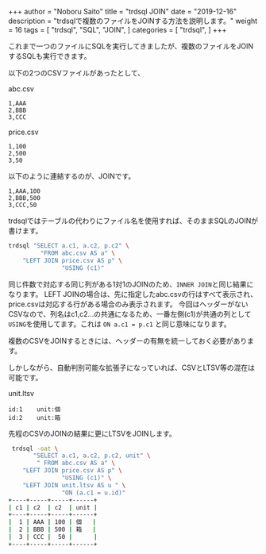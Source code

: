 +++
author = "Noboru Saito"
title = "trdsql JOIN"
date = "2019-12-16"
description = "trdsqlで複数のファイルをJOINする方法を説明します。"
weight = 16
tags = [
    "trdsql",
    "SQL",
	"JOIN",
]
categories = [
    "trdsql",
]
+++

これまで一つのファイルにSQLを実行してきましたが、複数のファイルをJOINするSQLも実行できます。

以下の2つのCSVファイルがあったとして、

abc.csv
```CSV
1,AAA
2,BBB
3,CCC
```

price.csv
```CSV
1,100
2,500
3,50
```

以下のように連結するのが、JOINです。

```CSV
1,AAA,100
2,BBB,500
3,CCC,50
```

trdsqlではテーブルの代わりにファイル名を使用すれば、そのままSQLのJOINが書けます。

```sh
trdsql "SELECT a.c1, a.c2, p.c2" \
         "FROM abc.csv AS a" \
    "LEFT JOIN price.csv AS p" \
               "USING (c1)"
```

同じ件数で対応する同じ列がある1対1のJOINのため、`INNER JOIN`と同じ結果になります。
LEFT JOINの場合は、先に指定したabc.csvの行はすべて表示され、price.csvは対応する行がある場合のみ表示されます。
今回はヘッダーがないCSVなので、列名はc1,c2...の共通になるため、一番左側(c1)が共通の列として`USING`を使用してます。これは `ON a.c1 = p.c1` と同じ意味になります。

複数のCSVをJOINするときには、ヘッダーの有無を統一しておく必要があります。

しかしながら、自動判別可能な拡張子になっていれば、CSVとLTSV等の混在は可能です。

unit.ltsv
```LTSV
id:1	unit:個
id:2	unit:箱
```

先程のCSVのJOINの結果に更にLTSVをJOINします。

```sh
 trdsql -oat \
       "SELECT a.c1, a.c2, p.c2, unit" \
        " FROM abc.csv AS a" \
    "LEFT JOIN price.csv AS p" \
               "USING (c1)" \
    "LEFT JOIN unit.ltsv AS u " \
               "ON (a.c1 = u.id)"
+----+-----+-----+------+
| c1 | c2  | c2  | unit |
+----+-----+-----+------+
|  1 | AAA | 100 | 個   |
|  2 | BBB | 500 | 箱   |
|  3 | CCC |  50 |      |
+----+-----+-----+------+
```
